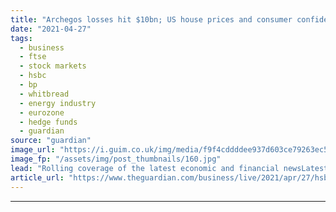```yaml
---
title: "Archegos losses hit $10bn; US house prices and consumer confidence surge; HSBC and BP beat forecasts – as it happened"
date: "2021-04-27"
tags: 
  - business
  - ftse
  - stock markets
  - hsbc
  - bp
  - whitbread
  - energy industry
  - eurozone
  - hedge funds
  - guardian
source: "guardian"
image_url: "https://i.guim.co.uk/img/media/f9f4cddddee937d603ce79263ec54aa3917f375e/0_81_3500_2101/master/3500.jpg?width=460&quality=85&auto=format&fit=max&s=c4e4d27b59466eb982b757b661b5a940"
image_fp: "/assets/img/post_thumbnails/160.jpg"
lead: "Rolling coverage of the latest economic and financial newsLatest -  US house prices jumped 12% - biggest rise since 2006Global banks have now incurred $10bn losses on ArchegosNomura’s total Archegos losses near $2.9bnUBS reveals $774m Q1 hit from Arche..."
article_url: "https://www.theguardian.com/business/live/2021/apr/27/hsbc-bp-profits-jump-economic-outlook-uk-retail-stock-markets-ftse-business-live"
---
```


---
